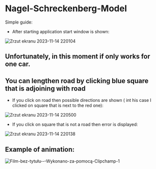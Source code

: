 # Nagel-Schreckenberg-Model

Simple guide:

* After starting application start window is shown:

![Zrzut ekranu 2023-11-14 220104](https://github.com/jowisz2000/Nagel-Schreckenberg-Model/assets/90037830/48d58092-c55f-4172-aec2-e9b21516a5c5)

## Unfortunately, in this moment if only works for one car.

## You can lengthen road by clicking blue square that is adjoining with road

* If you click on road then possible directions are shown ( int his case I clicked on square that is next to the red one):
  
![Zrzut ekranu 2023-11-14 220500](https://github.com/jowisz2000/Nagel-Schreckenberg-Model/assets/90037830/d5a2fe09-232a-4d1a-9771-65ae72948067)

* If you click on square that is not a road then error is displayed:

![Zrzut ekranu 2023-11-14 220138](https://github.com/jowisz2000/Nagel-Schreckenberg-Model/assets/90037830/2ac1d75f-674e-4325-8d8b-6d8802019b71)

## Example of animation:

![Film-bez-tytułu-‐-Wykonano-za-pomocą-Clipchamp-_1_](https://github.com/jowisz2000/Nagel-Schreckenberg-Model/assets/90037830/bfd3c822-1c2f-445f-8ad2-2e74aaa0e978)


